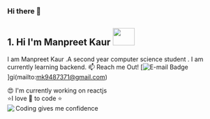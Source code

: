 ### Hi there 👋
## 1. Hi I'm Manpreet Kaur <img width="50px" height="40px" src="https://i.pinimg.com/originals/03/68/c2/0368c21a37cce3e3628ff8eeccc4e2a4.gif">
I am Manpreet Kaur .A second year computer science student . I am currently learning backend. 
:mailbox: Reach me Out!
[![E-mail Badge](https://https://img.shields.io/badge/mail-manpreet-blue)]gi(mailto:mk9487371@gmail.com)

:heart_eyes: I'm currently working on reactjs<br>
:star:I love :blue_heart: to code  :star:<br>
Coding gives me confidence
<img align="left" src="https://github-readme-stats.vercel.app/api?username=manpreet244&show_icons=true&hide_border=true&theme=radical"/>
